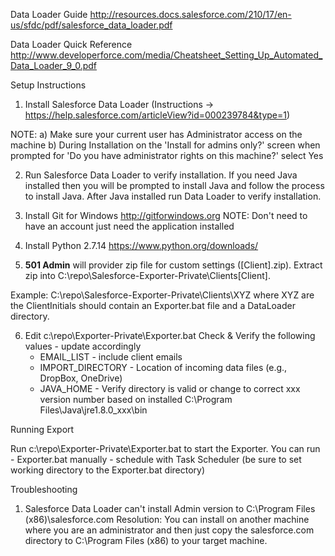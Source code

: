 
Data Loader Guide
http://resources.docs.salesforce.com/210/17/en-us/sfdc/pdf/salesforce_data_loader.pdf

Data Loader Quick Reference
http://www.developerforce.com/media/Cheatsheet_Setting_Up_Automated_Data_Loader_9_0.pdf

Setup Instructions

1) Install Salesforce Data Loader (Instructions -> https://help.salesforce.com/articleView?id=000239784&type=1)

NOTE:
  a) Make sure your current user has Administrator access on the machine
  b) During Installation on the 'Install for admins only?' screen when prompted for 'Do you have administrator rights on this machine?' select Yes

2) Run Salesforce Data Loader to verify installation.  If you need Java installed then you will be prompted to install Java and follow the process to install Java. After Java installed run Data Loader to verify installation. 

3) Install Git for Windows http://gitforwindows.org
    NOTE: Don't need to have an account just need the application installed

4) Install Python 2.7.14 https://www.python.org/downloads/ 

5) **501 Admin** will provider zip file for custom settings ([Client].zip).  Extract zip into C:\repo\Salesforce-Exporter-Private\Clients\[Client].

Example: C:\repo\Salesforce-Exporter-Private\Clients\XYZ where XYZ are the ClientInitials should contain an Exporter.bat file and a DataLoader directory.

6) Edit c:\repo\Exporter-Private\Exporter.bat
    Check & Verify the following values - update accordingly
    * EMAIL_LIST - include client emails
    * IMPORT_DIRECTORY - Location of incoming data files (e.g., DropBox, OneDrive)
    * JAVA_HOME - Verify directory is valid or change to correct xxx version number based on installed C:\Program Files\Java\jre1.8.0_xxx\bin

Running Export

Run c:\repo\Exporter-Private\Exporter.bat to start the Exporter.  You can run
    - Exporter.bat manually
    - schedule with Task Scheduler (be sure to set working directory to the Exporter.bat directory)

Troubleshooting

1) Salesforce Data Loader can't install Admin version to C:\Program Files (x86)\salesforce.com
Resolution: You can install on another machine where you are an administrator and then just copy the salesforce.com directory to C:\Program Files (x86) to your target machine.
